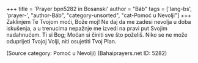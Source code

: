 +++
title = 'Prayer bpn5282 in Bosanski'
author = "Báb"
tags = ['lang-bs', 'prayer-', "author-Báb", "category-unsorted", "cat-Pomoć u Nevolji"]
+++
Zaklinjem Te Tvojom moći, Bože moj! Ne daj da me zadesi nevolja u doba iskušenja, a u trenucima nepažnje me izvedi na pravi put Svojim nadahnućem. Ti si Bog; Moćan si činiti sve što poželiš. Niko se ne može oduprijeti Tvojoj Volji, niti osujetiti Tvoj Plan.

(Source category: Pomoć u Nevolji)
(Bahaiprayers.net ID: 5282)
